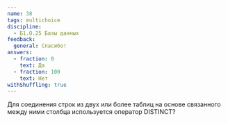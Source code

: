 ```yaml
---
name: 38
tags: multichoice
discipline:
  - Б1.О.25 Базы данных
feedback:
  general: Спасибо!
answers:
  - fraction: 0
    text: Да
  - fraction: 100
    text: Нет
withShuffling: true
---
```


Для соединения строк из двух или более таблиц на основе связанного между ними столбца используется оператор DISTINCT?